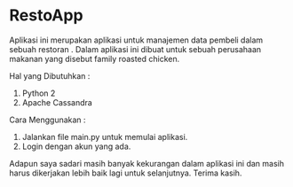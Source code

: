 # RestoApp
Aplikasi ini merupakan aplikasi untuk manajemen data pembeli dalam sebuah restoran . Dalam aplikasi ini dibuat untuk sebuah perusahaan makanan yang disebut family roasted chicken.

Hal yang Dibutuhkan :
1. Python 2
2. Apache Cassandra

Cara Menggunakan :
1. Jalankan file main.py untuk memulai aplikasi.
2. Login dengan akun yang ada.

Adapun saya sadari masih banyak kekurangan dalam aplikasi ini dan masih harus dikerjakan lebih baik lagi untuk selanjutnya. Terima kasih.
